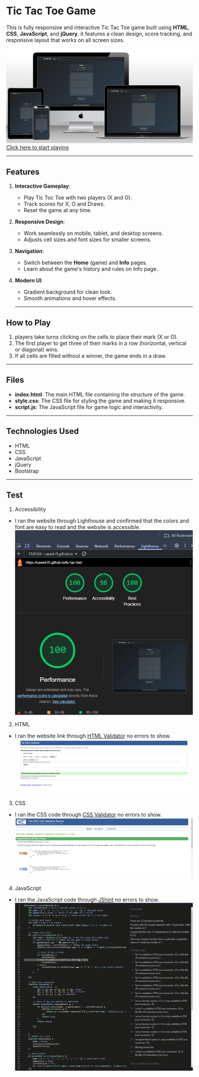 # Tic Tac Toe Game

This is fully responsive and interactive Tic Tac Toe game built using **HTML**, **CSS**, **JavaScript**, and **jQuery**.
it features a clean design, score tracking, and responsive layout that works on all screen sizes.

![Screenshot of responsive design](assets/image/responsive.png)
[Click here to start playing](https://saeed-l5.github.io/tic-tac-toe/)

---


## Features
1. **Interactive Gameplay**:
   - Play Tic Toc Toe with two players (X and O).
   - Track scores for X, O and Draws.
   - Reset the game at any time.

2. **Responsive Design**:
   - Work seamlessly on mobile, tablet, and desktop screens.
   - Adjusts cell sizes and font sizes for smaller screens.

3. **Navigation**:
   - Switch between the **Home** (game) and **Info** pages.
   - Learn about the game's history and rules on Info page.

4. **Modern UI**:
   - Gradient background for clean look.
   - Smooth animations and hover effects.

   ---

## How to Play
1. players take turns clicking on the cells to place their mark (X or O).
2. The first player to get three of their marks in a row (horizontal, vertical or diagonal) wins.
3. If all cells are filled without a winner, the game ends in a draw.

---

## Files
- **index.html**: The main HTML file containing the structure of the game.
- **style.css**: The CSS file for styling the game and making it responsive.
- **script.js**: The JavaScript file for game logic and interactivity.

---

## Technologies Used
- HTML
- CSS
- JavaScript
- jQuery
- Bootstrap

---

## Test
1. Accessibility
- I ran the website through Lighthouse and confirmed that the colors and font are easy to read and the website is accessible.
![Lighthouse test](assets/image/lighthouse.png)

2. HTML
- I ran the website link through [HTML Validator](https://validator.w3.org/nu/) no errors to show.
![W3C HTML](assets/image/w3c-html.png)

3. CSS
- I ran the CSS code through [CSS Validator](https://jigsaw.w3.org/css-validator/) no errors to show.
![W3C CSS](assets/image/w3c-css.png)

4. JavaScript
- I ran the JavaScript code through [JShint](https://jshint.com/) no errors to show.
![JShint](assets/image/jshint.png)



   
